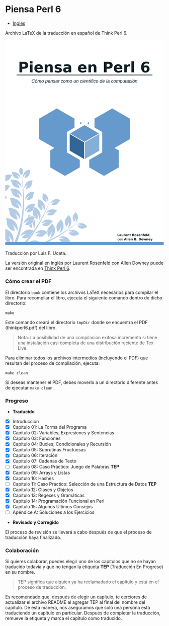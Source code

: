 # Piensa Perl 6

* [Inglés](./README-en.md)

Archivo LaTeX de la traducción en español de Think Perl 6.

![book cover](book/figs/thinkperl6_cover.png)

Traducción por Luis F. Uceta.

La versión original en inglés por Laurent Rosenfeld con Allen Downey puede
ser encontrada en [Think Perl 6](http://greenteapress.com/wp/think-perl-6/).

### Cómo crear el PDF

El directorio `book` contiene los archivos LaTeX necesarios para
compilar el libro. Para recompilar el libro, ejecuta el siguiente
comando dentro de dicho directorio:
```
make
```
Este comando creará el directorio `tmpDir` donde se encuentra el
PDF (thinkperl6.pdf) del libro. 

> Nota: La posibilidad de una compilación exitosa incrementa si tiene una instalación
> casi completa de una distribución reciente de Tex Live.

Para eliminar todos los archivos intermedios (incluyendo el PDF)
que resultan del proceso de compilación, ejecuta:
```
make clean
```
Si deseas mantener el PDF, debes moverlo a un directorio diferente antes
de ejecutar `make clean`.

### Progreso

* **Traducido**
- [x] Introducción 
- [x] Capítulo 01: La Forma del Programa
- [x] Capítulo 02: Variables, Expresiones y Sentencias
- [x] Capítulo 03: Funciones
- [x] Capítulo 04: Bucles, Condicionales y Recursión
- [x] Capítulo 05: Subrutinas Fructuosas
- [x] Capítulo 06: Iteración
- [x] Capítulo 07: Cadenas de Texto
- [ ] Capítulo 08: Caso Práctico: Juego de Palabras **TEP**
- [x] Capítulo 09: Arrays y Listas
- [x] Capítulo 10: Hashes
- [ ] Capítulo 11: Caso Práctico: Selección de una Estructura de Datos **TEP**
- [x] Capítulo 12: Clases y Objetos
- [x] Capítulo 13: Regexes y Gramáticas
- [x] Capítulo 14: Programación Funcional en Perl
- [x] Capítulo 15: Algunos Últimos Consejos
- [ ] Apéndice A:  Soluciones a los Ejercicios

* **Revisado y Corregido**

El proceso de revisión se llevará a cabo después de que el proceso de traducción haya
finalizado.

### Colaboración

Si quieres colaborar, puedes elegir uno de los capítulos que no se hayan
traducido todavía y que no tengan la etiqueta **TEP** (Traducción En Progreso) en su nombre.

> TEP significa que alquien ya ha reclamadado el capítulo y está en el proceso
> de traducción. 

Es recomendado que, después de elegir un capítulo, te cerciores de actualizar el archivo
README al agregar TEP al final del nombre del capítulo. De esta manera, nos aseguramos que 
solo una persona está traduciendo un capítulo en particular. Después de completar la traducción,
remueve la etiqueta y marca el capítulo como traducido. 

